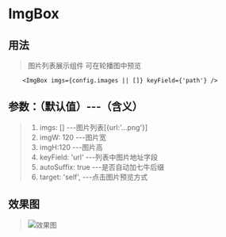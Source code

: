 # ImgBox

## 用法

> 图片列表展示组件 可在轮播图中预览

```
    <ImgBox imgs={config.images || []} keyField={'path'} />
```

## 参数：（默认值）---（含义）

> 1.  imgs: [] \---图片列表[{url:'...png'}]
> 2.  imgW: 120 \---图片宽
> 3.  imgH:120 \---图片高
> 4.  keyField: 'url' \---列表中图片地址字段
> 5.  autoSuffix: true \---是否自动加七牛后缀
> 6.  target: 'self', \---点击图片预览方式

## 效果图

> ![效果图](/app\common\ImgBox\imgBox.png)
